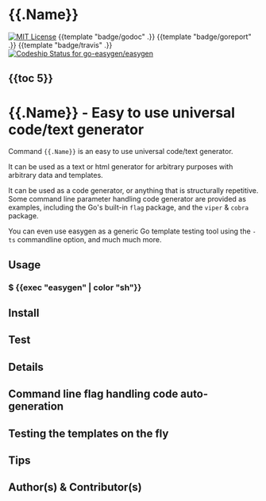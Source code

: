 # {{.Name}}

[![MIT License](http://img.shields.io/badge/License-MIT-blue.svg)](LICENSE)
{{template "badge/godoc" .}}
{{template "badge/goreport" .}}
{{template "badge/travis" .}}
[ ![Codeship Status for go-easygen/easygen](https://codeship.com/projects/4f9d9b30-b8ad-0133-b733-0e8881fc1b37/status?branch=master)](https://codeship.com/projects/135255)

## {{toc 5}}

# {{.Name}} - Easy to use universal code/text generator

Command `{{.Name}}` is an easy to use universal code/text generator.

It can be used as a text or html generator for arbitrary purposes with arbitrary data and templates.

It can be used as a code generator, or anything that is structurally repetitive. Some command line parameter handling code generator are provided as examples, including the Go's built-in `flag` package, and the `viper` & `cobra` package.

You can even use easygen as a generic Go template testing tool using the `-ts` commandline option, and much much more.


## Usage

### $ {{exec "easygen" | color "sh"}}

## Install

## Test

## Details

## Command line flag handling code auto-generation

## Testing the templates on the fly

## Tips

## Author(s) & Contributor(s)
